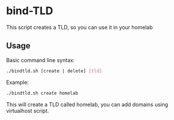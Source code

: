 # bind-TLD
This script creates a TLD, so you can use it in your homelab

## Usage ##

Basic command line syntax:

```bash
./bindtld.sh [create | delete] [tld]
```
Example:
```bash
./bindtld.sh create homelab
```
This will create a TLD called homelab, you can add domains using virtualhost script.
